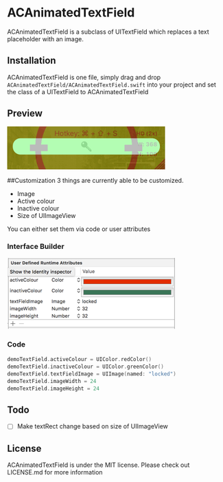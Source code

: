 # ACAnimatedTextField

ACAnimatedTextField is a subclass of UITextField which replaces a text placeholder with an image.

## Installation
ACAnimatedTextField is one file, simply drag and drop `ACAnimatedTextField/ACAnimatedTextField.swift` into your project and set the class of a UITextField to ACAnimatedTextField

## Preview
![Preview](misc/preview.gif)

##Customization
3 things are currently able to be customized.

- Image
- Active colour
- Inactive colour
- Size of UIImageView

You can either set them via code or user attributes

### Interface Builder
![userAttributes](misc/IBScreenshot.png)

### Code
```swift
demoTextField.activeColour = UIColor.redColor()
demoTextField.inactiveColour = UIColor.greenColor()
demoTextField.textFieldImage = UIImage(named: "locked")
demoTextField.imageWidth = 24
demoTextField.imageHeight = 24
```

## Todo

- [ ] Make textRect change based on size of UIImageView

## License
ACAnimatedTextField is under the MIT license. Please check out LICENSE.md for more information
